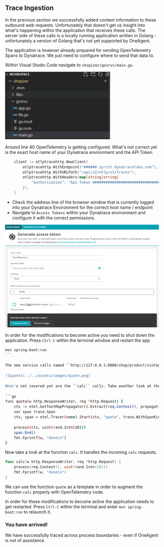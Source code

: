 ## Trace Ingestion

In the previous section we successfully added context information to these outbound web requests. Unfortunately that doesn't get us insight into what's happening within the application that receives these calls. The server side of these calls is a locally running application written in Golang - unfortunately a version of Golang that's not yet supported by OneAgent.

The application is however already prepared for sending OpenTelemetry Spans to Dynatrace. We just need to configure where to send that data to.

Within Visual Studio Code navigate to ``shopizer/gosrvc/main.go``.

![golang](../../assets/images/main.go.png)

Around line 40 OpenTelemetry is getting configured. What's not correct yet is the exact host name of your Dynatrace environment and the API Token.

```go
	client := otlptracehttp.NewClient(
		otlptracehttp.WithEndpoint("######.sprint.dynatracelabs.com"),
		otlptracehttp.WithURLPath("/api/v2/otlp/v1/traces"),
		otlptracehttp.WithHeaders(map[string]string{
			"Authorization": "Api-Token ############################################################################################",
		}),
	)
```

- Check the address line of the browser window that is currently logged into your Dynatrace Environment for the correct host name / endpoint
- Navigate to ``Access Tokens`` within your Dynatrace environment and configure it with the correct permissions.

![access token](../../assets/images/access-token.png)

In order for the modifications to become active you need to shut down the application. Press ``Ctrl-C`` within the terminal window and restart the app
```bash
mvn spring-boot:run
```.

The new service calls named ``http://127.0.0.1:8080/shop/product/vintage-courier-bag.html/ref=c:2`` are now already showing what's going on for the ``quote`` calls.

![quote](../../assets/images/quote.png)

What's not covered yet are the ``calc`` calls. Take another look at the file ``main.go`` and scroll down to line 65 where function ``quote`` starts.

```go
func quote(w http.ResponseWriter, req *http.Request) {
	ctx := otel.GetTextMapPropagator().Extract(req.Context(), propagation.HeaderCarrier(req.Header))
	var span trace.Span
	ctx, span = otel.Tracer(name).Start(ctx, "quote", trace.WithSpanKind(trace.SpanKindServer))

	process(ctx, uint(rand.Intn(20)))
	span.End()
	fmt.Fprintf(w, "done\n")
}
```

Now take a look at the function ``calc``. It handles the incoming ``calc`` requests.

```go
func calc(w http.ResponseWriter, req *http.Request) {
	process(req.Context(), uint(rand.Intn(20)))
	fmt.Fprintf(w, "done\n")
}
```

We can use the function ``quote`` as a template in order to augment the function ``calc`` properly with OpenTelemetry code.

In order for these modifications to become active the application needs to get restarted. Press ``Ctrl-C`` within the terminal and enter ``mvn spring-boot:run`` to relaunch it.

### You have arrived!
We have successfully traced across process boundaries - even if OneAgent is not of assistance.

